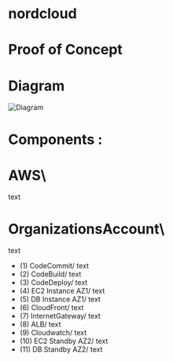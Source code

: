 # nordcloud

# Proof of Concept

# Diagram
![Diagram](https://github.com/adob71/nordcloud/blob/main/diagram.png)

# Components :
# AWS\
text
# OrganizationsAccount\
text
* (1) CodeCommit/
text
* (2) CodeBuild/
text
* (3) CodeDeploy/
text
* (4) EC2 Instance AZ1/
text
* (5) DB Instance AZ1/
text
* (6) CloudFront/
text
* (7) InternetGateway/
text
* (8) ALB/
text
* (9) Cloudwatch/
text
* (10) EC2 Standby AZ2/
text
* (11) DB Standby AZ2/
text
